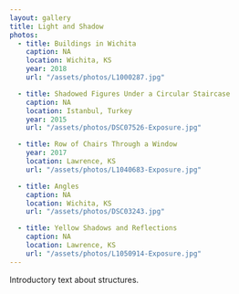 ```yaml
---
layout: gallery
title: Light and Shadow
photos:
  - title: Buildings in Wichita
    caption: NA
    location: Wichita, KS
    year: 2018
    url: "/assets/photos/L1000287.jpg"

  - title: Shadowed Figures Under a Circular Staircase
    caption: NA
    location: Istanbul, Turkey
    year: 2015
    url: "/assets/photos/DSC07526-Exposure.jpg"

  - title: Row of Chairs Through a Window
    year: 2017
    location: Lawrence, KS
    url: "/assets/photos/L1040683-Exposure.jpg"

  - title: Angles
    caption: NA
    location: Wichita, KS
    url: "/assets/photos/DSC03243.jpg"

  - title: Yellow Shadows and Reflections
    caption: NA
    location: Lawrence, KS
    url: "/assets/photos/L1050914-Exposure.jpg"
---
```

<p>Introductory text about structures.</p>